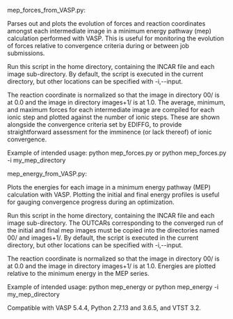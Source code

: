 mep_forces_from_VASP.py:

Parses out and plots the evolution of forces and reaction coordinates amongst each intermediate image in a minimum energy pathway (mep) calculation performed with VASP. This is useful for monitoring the evolution of forces relative to convergence criteria during or between job submissions.

Run this script in the home directory, containing the INCAR file and each image sub-directory. By default, the script is executed in the current directory, but other locations can be specified with -i,--input.

The reaction coordinate is normalized so that the image in directory 00/ is at 0.0 and the image in directory images+1/ is at 1.0. The average, minimum, and maximum forces for each intermediate image are compiled for each ionic step and plotted against the number of ionic steps. These are shown alongside the convergence criteria set by EDIFFG, to provide straightforward assessment for the imminence (or lack thereof) of ionic convergence.

Example of intended usage: python mep_forces.py or python mep_forces.py -i my_mep_directory


mep_energy_from_VASP.py:

Plots the energies for each image in a minimum energy pathway (MEP) calculation with VASP. Plotting the initial and final energy profiles is useful for gauging convergence progress during an optimization.

Run this script in the home directory, containing the INCAR file and each image sub-directory. The OUTCARs corresponding to the converged run of the initial and final mep images must be copied into the directories named 00/ and images+1/. By default, the script is executed in the current directory, but other locations can be specified with -i,--input.

The reaction coordinate is normalized so that the image in directory 00/ is at 0.0 and the image in directory images+1/ is at 1.0. Energies are plotted relative to the minimum energy in the MEP series.

Example of intended usage: python mep_energy or python mep_energy -i my_mep_directory



Compatible with VASP 5.4.4, Python 2.7.13 and 3.6.5, and VTST 3.2.
